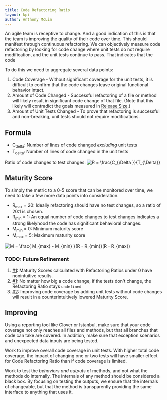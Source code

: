 ```yaml
---
title: Code Refactoring Ratio
layout: kpi
author: Anthony McLin
---
```

An agile team is receptive to change. And a good indication of this is that the team is improving the quality of their code over time. This should manifest through continuous refactoring. We can objectively measure code refactoring by looking for code change where unit tests do not require modification, and the unit tests continue to pass. That indicates that the code

To do this we need to aggregate several data points:
1. Code Coverage - Without significant coverage for the unit tests, it is difficult to confirm that the code changes leave original functional behavior intact.
2. Amount of Code Changed - Successful refactoring of a file or method will likely result in significant code change of that file. (Note that this likely will contradict the goals measured in [Release Size](#release-size).)
3. Amount of Unit Tests Changed - To prove that refactoring is successful and non-breaking, unit tests should not require modifications.

## Formula
* C<sub>delta</sub>: Number of lines of code changed *excluding* unit tests
* T<sub>delta</sub>: Number of lines of code changed in the unit tests

Ratio of code changes to test changes:
<img src="https://latex.codecogs.com/gif.latex?R&space;=&space;\frac{C_{\Delta&space;}}{T_{\Delta}}" title="R = \frac{C_{\Delta }}{T_{\Delta}}" />

## Maturity Score
To simply the metric to a 0-5 score that can be monitored over time, we need to take a few more data points into consideration.

* R<sub>max</sub> = 20: Ideally refactoring should have no test changes, so a ratio of 20:1 is chosen.
* R<sub>min</sub> = 1: An equal number of code changes to test changes indicates a strong likelyhood the code has significant behavioral changes.
* M<sub>min</sub> = 0: Minimum maturity score
* M<sub>max</sub> = 5: Maximum maturity score

<img src="https://latex.codecogs.com/gif.latex?M&space;=&space;\frac{&space;M_{max}&space;-&space;M_{min}&space;}{R&space;-&space;R_{min}}(R&space;-&space;R_{max})" title="M = \frac{ M_{max} - M_{min} }{R - R_{min}}(R - R_{max})" />

### TODO: Future Refinement
1. [#1](https://github.com/amclin/devopsculture/issues/1): Maturity Scores calculated with Refactoring Ratios under 0 have nonintuitive results.
2. [#1](https://github.com/amclin/devopsculture/issues/1): No matter how big a code change, if the tests don't change, the Refactoring Ratio stays `undefined`
3. [#2](https://github.com/amclin/devopsculture/issues/2): Improving code coverage by adding unit tests without code changes will result in a counterintuitively lowered Maturity Score.

## Improving
Using a reporting tool like Clover or Istanbul, make sure that your code coverage not only reaches all files and methods, but that all branches that code can take are covered. In addition, make sure that exception scenarios and unexpected data inputs are being tested.

Work to improve overall code coverage in unit tests. With higher total code coverage, the impact of changing one or two tests will have smaller effect for Code Refactoring Ratio than if code coverage is limited.

Work to test the *behaviors and outputs* of methods, and not what the methods do internally. The internals of any method should be considered a black box. By focusing on testing the outputs, we ensure that the internals of changeable, but that the method is transparently providing the same interface to anything that uses it.